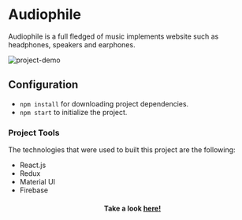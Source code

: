 # Audiophile

Audiophile is a full fledged of music implements website such as headphones, speakers and earphones.

![project-demo](https://media.giphy.com/media/O0ZkmJ0mWBhl91RhBf/giphy.gif)

## Configuration

- `npm install` for downloading project dependencies. </br>
- `npm start` to initialize the project.

### Project Tools

The technologies that were used to built this project are the following:

- React.js
- Redux
- Material UI
- Firebase

<h4 align="center"> Take a look <a href="https://github.com/Ark230/audiophile-ecommerce"> here!</a> </h4>
